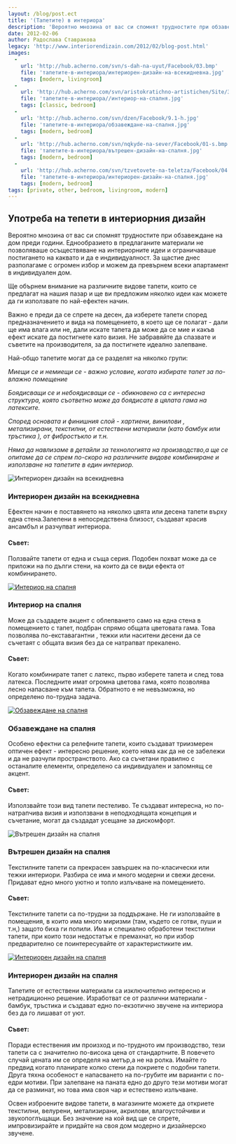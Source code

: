 ```yaml
---
layout: /blog/post.ect
title: '(Тапетите) в интериора'
description: 'Вероятно мнозина от вас си спомнят трудностите при обзавеждане на дом преди години. Еднообразието в предлаганите материали не позволяваше осъществяване на интериорните идеи и ограничаваше постигането на каквато и да е индивидуалност. За щастие днес разполагаме с огромен избор и можем да превърнем всеки апартамент в индивидуален дом.'
date: 2012-02-06
author: Радослава Ставракова
legacy: 'http://www.interiorendizain.com/2012/02/blog-post.html'
images:
  -
    url: 'http://hub.acherno.com/svn/s-dah-na-uyut/Facebook/03.bmp'
    file: 'тапетите-в-интериора/интериорен-дизайн-на-всекидневна.jpg'
    tags: [modern, livingroom]
  -
    url: 'http://hub.acherno.com/svn/aristokratichno-artistichen/Site/3D/08-s_f.jpg'
    file: 'тапетите-в-интериора//интериор-на-спалня.jpg'
    tags: [classic, bedroom]
  -
    url: 'http://hub.acherno.com/svn/dzen/Facebook/9.1-h.jpg'
    file: 'тапетите-в-интериора/обзавеждане-на-спалня.jpg'
    tags: [modern, bedroom]
  -
    url: 'http://hub.acherno.com/svn/nqkyde-na-sever/Facebook/01-s.bmp'
    file: 'тапетите-в-интериора/вътрешен-дизайн-на-спалня.jpg'
    tags: [modern, bedroom]
  -
    url: 'http://hub.acherno.com/svn/tzvetovete-na-teletza/Facebook/04.6-d.jpg'
    file: 'тапетите-в-интериора/интериорен-дизайн-на-спалня.jpg'
    tags: [modern, bedroom]
tags: [private, other, bedroom, livingroom, modern]
---
```

## Употреба на тепети в **интериорния дизайн**
Вероятно мнозина от вас си спомнят трудностите при обзавеждане на дом преди години. Еднообразието в предлаганите материали не позволяваше осъществяване на интериорните идеи и ограничаваше постигането на каквато и да е индивидуалност. За щастие днес разполагаме с огромен избор и можем да превърнем всеки апартамент в индивидуален дом.

Ще обърнем внимание на различните видове тапети, които се предлагат на нашия пазар и ще ви предложим няколко идеи как можете да ги използвате по най-ефектен начин. 

Важно е преди да се спрете на десен, да изберете тапети според предназначението и вида на помещението, в което ще се полагат - дали ще има влага или не, дали искате тапета да може да се мие и какъв ефект искате да постигнете като визия. Не забравяйте да спазвате и съветите на производителя, за да постигнете идеално залепване.

Най-общо тапетите могат да се разделят на няколко групи:

*Миещи се и немиещи се - важно условие, когато избирате тапет за по-влажно помещение*

*Боядисващи се и небоядисващи се - обикновено са с интересна структура, която съответно може да боядисате в цялата гама на латексите.*

*Според основата и финишния слой - хартиени, винилови , метализирани, текстилни, от естествени материали (като бамбук или тръстика ), от фибростъкло и т.н.*

*Няма да навлизаме в детайли за технологията на производство,а ще се опитаме да се спрем по-скоро на различните видове комбиниране и използване на тапетите в един интериор.*

![Интериорен дизайн на всекидневна](тапетите-в-интериора/интериорен-дизайн-на-всекидневна.jpg)
### Интериорен дизайн на **всекидневна**

Ефектен начин е поставянето на няколко цвята или десена тапети върху една стена.Залепени в непосредствена близост, създават красив ансамбъл и разчупват интериора.

#### Съвет: #### 
Ползвайте тапети от една и съща серия. Подобен похват може да се приложи на по дълги стени, на които да се види ефекта от комбинирането.

[![Интериор на спалня](тапетите-в-интериора/интериор-на-спалня.jpg)](http://acherno.bg/интериорен-дизайн/апартамент/аристократично-артистичен/интериор.html)
### Интериор на **спалня**

Може да създадете акцент с облепването само на една стена в помещението с тапет, подбран спрямо общата цветовата гама. Това позволява по-екставагантни , тежки или наситени десени да се съчетаят с общата визия без да се натрапват прекалено.

#### Съвет: #### 
Когато комбинирате тапет с латекс, първо изберете тапета и след това латекса. Последните имат огромна цветова гама, която позволява лесно напасване към тапета. Обратното е не невъзможна, но определено по-трудна задача.

[![Обзавеждане на спалня](тапетите-в-интериора/обзавеждане-на-спалня.jpg)](http://acherno.bg/интериорен-дизайн/апартамент/дзен/интериор.html)
### Обзавеждане на **спалня**

Особено ефектни са релефните тапети, които създават триизмерен оптичен ефект - интересно решение, което няма как да не се забележи и да не разчупи пространството. Ако са съчетани правилно с останалите елементи, определено са индивидуален и запомнящ се акцент.

#### Съвет: #### 
Използвайте този вид тапети пестеливо. Те създават интересна, но по-натрапчива визия и използвани в неподходящата концепция и съчетание, могат да създадат усещане за дискомфорт.

![Вътрешен дизайн на спалня](тапетите-в-интериора/вътрешен-дизайн-на-спалня.jpg)
### Вътрешен дизайн на **спалня**

Текстилните тапети са прекрасен завършек на по-класически или тежки интериори. Разбира се има и много модерни и свежи десени. Придават едно много уютно и топло излъчване на помещението.

#### Съвет: #### 
Текстилните тапети са по-трудни за поддържане. Не ги използвайте в помещения, в които има много миризми (там, където се готви, пуши и т.н,) защото биха ги попили. Има и специално обработени текстилни тапети, при които този недостатък е премахнат, но при избор предварително се поинтересувайте от характеристиките им.

[![Интериорен дизайн на спалня](тапетите-в-интериора/интериорен-дизайн-на-спалня.jpg)](http://acherno.bg/интериорен-дизайн/апартамент/цветовете-на-телеца/обзавеждане.html)
### Интериорен дизайн на **спалня**

Тапетите от естествени материали са изключително интересно и нетрадиционно решение. Изработват се от различни материали - бамбук, тръстика и създават едно по-екзотично звучене на интериора без да го лишават от уют.

#### Съвет: #### 
Поради естествения им произход и по-трудното им производство, тези тапети са с значително по-висока цена от стандартните. В повечето случай цената им се определя на метър,а не на ролка. Имайте го предвид когато планирате колко стени да покриете с подобни тапети. Друга тяхна особеност е напасването на по-грубите им варианти с по-едри мотиви. При залепване на паната едно до друго тези мотиви могат да се разминат, но това има своя чар и естествено излъчване.

Освен изброените видове тапети, в магазините можете да откриете текстилни, велурени, метализирани, акрилови, влагоустойчиви и звукопоглъщащи. Без значение на кой вид ще се спрете, импровизирайте и придайте на своя дом модерно и дизайнерско звучене.
